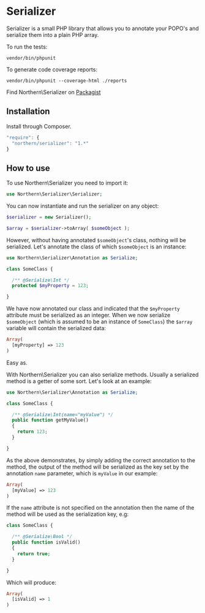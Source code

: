 # Serializer

Serializer is a small PHP library that allows you to annotate your POPO's and serialize them into a plain PHP array.

To run the tests:

    vendor/bin/phpunit

To generate code coverage reports:

    vendor/bin/phpunit --coverage-html ./reports

Find Northern\Serializer on [Packagist](https://packagist.org/packages/northern/serializer)

## Installation

Install through Composer.

```javascript
"require": {
  "northern/serializer": "1.*"
}
```

## How to use

To use Northern\Serializer you need to import it:

```PHP
use Northern\Serializer\Serializer;
```

You can now instantiate and run the serializer on any object:

```PHP
$serializer = new Serializer();

$array = $serializer->toArray( $someObject );
```

However, without having annotated `$someObject`'s class, nothing will be serialized. Let's annotate the class of which `$someObject` is an instance:

```PHP
use Northern\Serializer\Annotation as Serialize;

class SomeClass {

  /** @Serialize\Int */
  protected $myProperty = 123;

}
```

We have now annotated our class and indicated that the `$myProperty` attribute must be serialized as an integer. When we now serialize `$someObject` (which is assumed to be an instance of `SomeClass`) the `$array` variable will contain the serialized data:

```PHP
Array(
  [myProperty] => 123
)
```

Easy as.

With Northern\Serializer you can also serialize methods. Usually a serialized method is a getter of some sort. Let's look at an example:

```PHP
use Northern\Serializer\Annotation as Serialize;

class SomeClass {

  /** @Serialize\Int(name="myValue") */
  public function getMyValue()
  {
    return 123;
  }

}
```

As the above demonstrates, by simply adding the correct annotation to the method, the output of the method will be serialized as the key set by the annotation `name` parameter, which is `myValue` in our example:

```PHP
Array(
  [myValue] => 123
)
```

If the `name` attribute is not specified on the annotation then the name of the method will be used as the serialization key, e.g:

```PHP
class SomeClass {

  /** @Serialize\Bool */
  public function isValid()
  {
    return true;
  }

}
```

Which will produce:

```PHP
Array(
  [isValid] => 1
)
```
